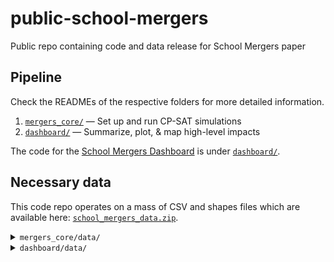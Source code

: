 # public-school-mergers

Public repo containing code and data release for School Mergers paper

## Pipeline

Check the READMEs of the respective folders for more detailed information.

1. [`mergers_core/`](./mergers_core) — Set up and run CP-SAT simulations
2. [`dashboard/`](./dashboard) — Summarize, plot, & map high-level impacts

The code for the [School Mergers Dashboard](https://mergers.schooldiversity.org/) is under [`dashboard/`](./dashboard).

## Necessary data

This code repo operates on a mass of CSV and shapes files which are available here: [`school_mergers_data.zip`](https://plural-connections.s3.us-east-1.amazonaws.com/school-mergers/school_mergers_data.zip).

<details>
<summary><code>mergers_core/data/</code></summary>

* `mergers_core/data/state_codes.csv` — Abbreviations and FIPS codes of the US states, DC, and PR
* `mergers_core/data/attendance_boundaries/` — School attendance boundaries data
* `mergers_core/data/census_block_shapefiles_2020/` — Census block to school attendance mappings (from [Gillani &al., 2023](https://doi.org/10.3102/0013189X231170858))
* `mergers_core/data/misc/` — Miscellaneous results files
* `mergers_core/data/school_data/` — Miscellaneous school data files
* `mergers_core/data/school_district_2021_boundaries/` — Shape files and centroid/adjacency calculations for analysis and the solver
* `mergers_core/data/solver_files/` — Compiled data used by the solver
* `mergers_core/data/sweep_configs/` — Chunk configurations from/for `mergers_core/simulation_sweeps.py`
* `mergers_core/data/travel_times_files/` — Travel times matrices used by the solver

</details>

<details>
<summary><code>dashboard/data/</code></summary>

* `dashboard/data/all_schools_with_names.csv` — Demographic x grade counts for schools, along with school/district names (symlinked from `mergers_core`)
* `dashboard/data/entirely_elem_closed_enrollment_districts.csv` — Districts not including elementary schools that permit out-of-boundary attendance (e.g., magnet programs) (symlinked from `mergers_core`)
* `dashboard/data/state_codes.csv` (symlinked from `mergers_core`)
* `dashboard/data/min_num_elem_schools_4_bottomless/` — CP-SAT solver results (school closures allowed) (symlinked from `./results`)
* `dashboard/data/min_num_elem_schools_4_constrained/` — Primary CP-SAT solver results of the paper (80% minimum school enrollment). See `data/results/` for the others (symlinked from `./results`)
* `dashboard/data/results/` — All results (including sensitivity analyses) from the paper.
* `dashboard/data/school_attendance_boundaries/` — School attendance zone geometries for the 2021/2022 school year (symlinked from `mergers_core`)

</details>
